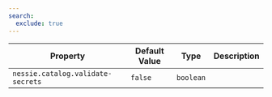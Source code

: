 ```yaml
---
search:
  exclude: true
---
```

<!--start-->

| Property | Default Value | Type | Description |
|----------|---------------|------|-------------|
| `nessie.catalog.validate-secrets` | `false` | `boolean` |  |
